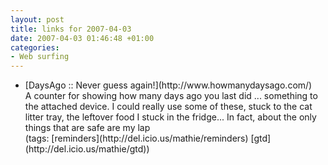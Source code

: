 ```yaml
---
layout: post
title: links for 2007-04-03
date: 2007-04-03 01:46:48 +01:00
categories:
- Web surfing
---
```

<ul class="delicious">
	<li>
		<div class="delicious-link">[DaysAgo :: Never guess again!](http://www.howmanydaysago.com/)</div>
		<div class="delicious-extended">A counter for showing how many days ago you last did ... something to the attached device.  I could really use some of these, stuck to the cat litter tray, the leftover food I stuck in the fridge...  In fact, about the only things that are safe are my lap</div>
		<div class="delicious-tags">(tags: [reminders](http://del.icio.us/mathie/reminders) [gtd](http://del.icio.us/mathie/gtd))</div>
	</li>
</ul>
